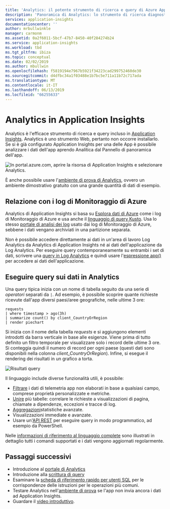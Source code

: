 ```yaml
---
title: 'Analytics: il potente strumento di ricerca e query di Azure Application Insights | Microsoft Docs'
description: 'Panoramica di Analytics: lo strumento di ricerca diagnostica avanzato incluso in Application Insights. '
services: application-insights
documentationcenter: ''
author: mrbullwinkle
manager: carmonm
ms.assetid: 0a2f6011-5bcf-47b7-8450-40f284274b24
ms.service: application-insights
ms.workload: tbd
ms.tgt_pltfrm: ibiza
ms.topic: conceptual
ms.date: 02/02/2019
ms.author: mbullwin
ms.openlocfilehash: f5819194e7967b5921f34223cad299752460de30
ms.sourcegitcommit: d4dfbc34a1f03488e1b7bc5e711a11b72c717ada
ms.translationtype: MT
ms.contentlocale: it-IT
ms.lasthandoff: 06/13/2019
ms.locfileid: "66255633"
---
```

# <a name="analytics-in-application-insights"></a>Analytics in Application Insights
Analytics è l'efficace strumento di ricerca e query incluso in [Application Insights](app-insights-overview.md). Analytics è uno strumento Web, pertanto non occorre installarlo.
Se si è già configurato Application Insights per una delle App è possibile analizzare i dati dell'app aprendo Analitica dal Pannello di panoramica dell'app.

![In portal.azure.com, aprire la risorsa di Application Insights e selezionare Analytics.](./media/analytics/001.png)

È anche possibile usare l'[ambiente di prova di Analytics](https://go.microsoft.com/fwlink/?linkid=859557), ovvero un ambiente dimostrativo gratuito con una grande quantità di dati di esempio.

## <a name="relation-to-azure-monitor-logs"></a>Relazione con i log di Monitoraggio di Azure
Analytics di Application Insights si basa su [Esplora dati di Azure](/azure/data-explorer) come i log di Monitoraggio di Azure e usa anche il [linguaggio di query Kusto](/azure/kusto/query). Usa lo stesso [portale di analisi dei log](../log-query/get-started-portal.md) usato dai log di Monitoraggio di Azure, sebbene i dati vengano archiviati in una partizione separata.

Non è possibile accedere direttamente ai dati in un'area di lavoro Log Analytics da Analytics di Application Insights né ai dati dell'applicazione da Log Analytics. Per eseguire query contemporaneamente su entrambi i set di dati, scrivere una [query in Log Analytics](../log-query/log-query-overview.md) e quindi usare l'[espressione app()](../log-query/app-expression.md) per accedere ai dati dell'applicazione.


## <a name="query-data-in-analytics"></a>Eseguire query sui dati in Analytics
Una query tipica inizia con un nome di tabella seguito da una serie di *operatori* separati da `|`.
Ad esempio, è possibile scoprire quante richieste ricevute dall'app diversi paesi/aree geografiche, nelle ultime 3 ore:
```AIQL
requests
| where timestamp > ago(3h)
| summarize count() by client_CountryOrRegion
| render piechart
```

Si inizia con il nome della tabella *requests* e si aggiungono elementi introdotti da barra verticale in base alle esigenze.  Viene prima di tutto definito un filtro temporale per visualizzare solo i record delle ultime 3 ore.
Si conteggia quindi il numero di record per ogni paese (questi dati sono disponibili nella colonna *client_CountryOrRegion*). Infine, si esegue il rendering dei risultati in un grafico a torta.
<br>

![Risultati query](./media/analytics/030.png)

Il linguaggio include diverse funzionalità utili, è possibile:

* [Filtrare](/azure/kusto/query/whereoperator) i dati di telemetria app non elaborati in base a qualsiasi campo, comprese proprietà personalizzate e metriche.
* [Unire](/azure/kusto/query/joinoperator) più tabelle: correlare le richieste a visualizzazioni di pagina, chiamate a dipendenze, eccezioni e tracce di log.
* [Aggregazioni](/azure/kusto/query/summarizeoperator)statistiche avanzate.
* Visualizzazioni immediate e avanzate.
* Usare un'[API REST](https://dev.applicationinsights.io/) per eseguire query in modo programmatico, ad esempio da PowerShell.

Nelle [informazioni di riferimento al linguaggio complete](https://go.microsoft.com/fwlink/?linkid=856079) sono illustrati in dettaglio tutti i comandi supportati e i dati vengono aggiornati regolarmente.

## <a name="next-steps"></a>Passaggi successivi
* Introduzione al [portale di Analytics](https://go.microsoft.com/fwlink/?linkid=856587)
* Introduzione alla [scrittura di query](https://go.microsoft.com/fwlink/?linkid=856078)
* Esaminare la [scheda di riferimento rapido per utenti SQL](https://aka.ms/sql-analytics) per le corrispondenze delle istruzioni per le operazioni più comuni.
* Testare Analytics nell'[ambiente di prova](https://analytics.applicationinsights.io/demo) se l'app non invia ancora i dati ad Application Insights.
* Guardare il [video introduttivo](https://applicationanalytics-media.azureedge.net/home_page_video.mp4).

